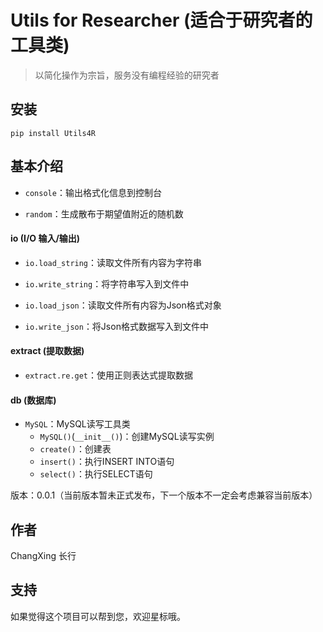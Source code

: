 # Utils for Researcher (适合于研究者的工具类)

> 以简化操作为宗旨，服务没有编程经验的研究者

## 安装

```
pip install Utils4R
```

## 基本介绍

* `console`：输出格式化信息到控制台

* `random`：生成散布于期望值附近的随机数

#### io (I/O 输入/输出)

* `io.load_string`：读取文件所有内容为字符串

* `io.write_string`：将字符串写入到文件中

* `io.load_json`：读取文件所有内容为Json格式对象

* `io.write_json`：将Json格式数据写入到文件中

#### extract (提取数据)

* `extract.re.get`：使用正则表达式提取数据

#### db (数据库)

* `MySQL`：MySQL读写工具类
  * `MySQL()`(`__init__()`)：创建MySQL读写实例
  * `create()`：创建表
  * `insert()`：执行INSERT INTO语句
  * `select()`：执行SELECT语句

版本：0.0.1（当前版本暂未正式发布，下一个版本不一定会考虑兼容当前版本）

## 作者

ChangXing 长行

## 支持

如果觉得这个项目可以帮到您，欢迎星标哦。